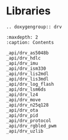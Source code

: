Libraries
=========

```{eval-rst}
.. doxygengroup:: drv
```

```{toctree}
:maxdepth: 2
:caption: Contents

_api/drv_as5048b
_api/drv_hdlc
_api/drv_imu
_api/drv_ism330
_api/drv_lis2mdl
_api/drv_lis3mdl
_api/drv_log_flash
_api/drv_lsm6ds
_api/drv_lz4
_api/drv_move
_api/drv_n25q128
_api/drv_ota
_api/drv_pid
_api/drv_protocol
_api/drv_rgbled_pwm
_api/drv_uzlib
```

